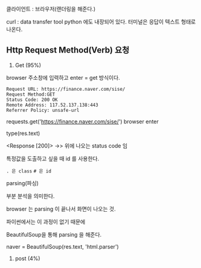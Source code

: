 클라이언트 : 브라우저(랜더링을 해준다.)

curl : data transfer tool
python 에도 내장되어 있다.
터미널은 응답이 텍스트 형태로 나온다.


## Http Request Method(Verb) 요청 

1. Get (95%)

browser 주소창에 입력하고 enter = get 방식이다.

```
Request URL: https://finance.naver.com/sise/
Request Method:GET
Status Code: 200 OK
Remote Address: 117.52.137.138:443
Referrer Policy: unsafe-url
```

requests.get('https://finance.naver.com/sise/')
browser enter    

type(res.text)

<Response [200]> ->> 위에 나오는 status code 임

특정값을 도출하고 싶을 때 id 를 사용한다.

`. 은 class`
`# 은 id`


parsing(파싱)

부분 분석을 의미한다. 

browser 는 parsing 이 끝나서 화면이 나오는 것.

파이썬에서는 이 과정이 없기 때문에 

BeautifulSoup을 통해 parsing 을 해준다.

naver = BeautifulSoup(res.text, 'html.parser')


1. post (4%)